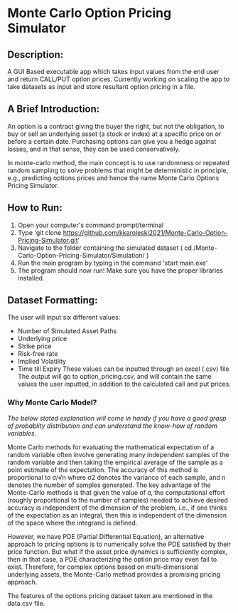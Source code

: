 # Monte Carlo Option Pricing Simulator
## Description:
A GUI Based executable app which takes input values from the end user and return CALL/PUT option prices. Currently working on scaling the app to take datasets as input and store resultant option pricing in a file.

## A Brief Introduction:
An option is a contract giving the buyer the right, but not the obligation, to buy or sell an underlying asset (a stock or index) at a specific price on or before a certain date.
Purchasing options can give you a hedge against losses, and in that sense, they can be used conservatively. 

In monte-carlo method, the main concept is to use randomness or repeated random sampling to solve problems that might be deterministic in principle, e.g., predicting options prices and hence the name Monte Carlo Options Pricing Simulator.


## How to Run: 
1. Open your computer's command prompt/terminal
2. Type 'git clone https://github.com/kkaroleski2021/Monte-Carlo-Option-Pricing-Simulator.git'
3. Navigate to the folder containing the simulated dataset ( cd /Monte-Carlo-Option-Pricing-Simulator/Simulation/ )
4. Run the main program by typing in the command 'start main.exe'
5. The program should now run! Make sure you have the proper libraries installed.

## Dataset Formatting:
The user will input six different values:
- Number of Simulated Asset Paths
- Underlying price
- Strike price
- Risk-free rate
- Implied Volatility
- Time till Expiry
These values can be inputted through an excel (.csv) file
The output will go to option_pricing.csv, and will contain the same values the user inputted, in addition to the calculated call and put prices.


### Why Monte Carlo Model?
_The below stated explanation will come in handy if you have a good grasp of probablity distribution and can understand the know-how of random variables._ 

Monte Carlo methods for evaluating the mathematical expectation of a random variable often involve generating many independent samples of the random variable and then taking the empirical average of the sample as a point estimate of the expectation. The accuracy of this method is proportional to σ/√n where σ2 denotes the variance of each sample, and n denotes the number of samples generated. 
The key advantage of the Monte-Carlo methods is that given the value of σ, the computational effort (roughly proportional to the number of samples) needed to achieve desired accuracy is independent of the dimension of the problem, i.e., if one thinks of the expectation as an integral, then this is independent of the dimension of the space where the integrand is defined.

However, we have PDE (Partial Differential Equation), an alternative approach to pricing options is to numerically solve the PDE satisfied by their price function. But what if the asset price dynamics is sufficiently complex, then in that case, a PDE characterizing the option price may even fail to exist.  Therefore, for complex options based on multi-dimensional underlying assets, the Monte-Carlo method provides a promising pricing approach.

The features of the options pricing dataset taken are mentioned in the data.csv file.


